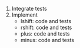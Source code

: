 1. Integrate tests
2. Implement
   - lshift: code and tests
   - rshift: code and tests
   - plus: code and tests
   - minus: code and tests
